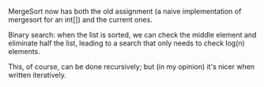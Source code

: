 MergeSort now has both the old assignment (a naive implementation of mergesort for an int[]) and the current ones.

Binary search: when the list is sorted, we can check the middle element and eliminate half the list,
leading to a search that only needs to check log(n) elements.

This, of course, can be done recursively; but (in my opinion) it's nicer when written iteratively.
